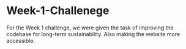 # Week-1-Challenege
For the Week 1 challenge, we were given the task of improving the codebase for long-term sustainability. Also making the website more accessible.
